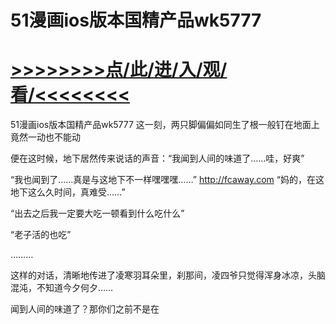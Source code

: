 # 51漫画ios版本国精产品wk5777

# <a href="https://github.com/kaihcw/xiazai/issues/1">>>>>>>>>点/此/进/入/观/看/<<<<<<<<</a>

51漫画ios版本国精产品wk5777
这一刻，两只脚偏偏如同生了根一般钉在地面上竟然一动也不能动

便在这时候，地下居然传来说话的声音：“我闻到人间的味道了……哇，好爽”

“我也闻到了……真是与这地下不一样嘿嘿嘿……”
http://fcaway.com
“妈的，在这地下这么久时间，真难受……”

“出去之后我一定要大吃一顿看到什么吃什么”

“老子活的也吃”

………

这样的对话，清晰地传进了凌寒羽耳朵里，刹那间，凌四爷只觉得浑身冰凉，头脑混沌，不知道今夕何夕……

闻到人间的味道了？那你们之前不是在
